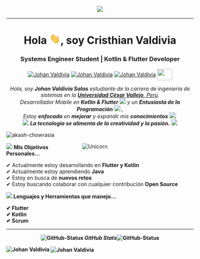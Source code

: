 <p align="center">
  <img src="https://github.com/thompsonemerson/thompsonemerson/raw/master/cover-thompson.png" height="200"/>
</p>
<hr>
<h1 align="center">Hola <img src="https://raw.githubusercontent.com/ABSphreak/ABSphreak/master/gifs/Hi.gif" width="30px">, soy Cristhian Valdivia</h1>
<h3 align="center"> Systems Engineer Student | Kotlin & Flutter Developer</h3>
<p align="center">
<a href="https://www.linkedin.com/in/cristhianvaldivia/" target="blank"><img align="center" src="https://cdn.jsdelivr.net/npm/simple-icons@3.0.1/icons/linkedin.svg" alt="Johan Valdivia" height="30" width="40" /></a>
<a href="https://www.facebook.com/johanvaldivias" target="blank"><img align="center" src="https://cdn.jsdelivr.net/npm/simple-icons@3.0.1/icons/facebook.svg" alt="Johan Valdivia" height="30" width="40" /></a>
<a href="https://leetcode.com/crisvaldivia1093/" target="blank"><img align="center" src="https://cdn.jsdelivr.net/npm/simple-icons@3.0.1/icons/leetcode.svg" alt="Johan Valdivia" height="30" width="40" /></a>
 <a href = "email: crisvaldivia1093@gmail.com"><img align="center" src="https://simpleicons.org/icons/gmail.svg" height="30" width="40" /></a>
</p>
</p>



<p align="center">
  <em>
   Hola, soy <b> Johan Valdivia Salas</b> estudiante de la carrera de ingenieria de sistemas en la  <a href="https://www.ucv.edu.pe/pregrado/admision/carreras-profesionales/ingenieria-de-sistemas/"> <b>Universidad César Vallejo</b>, Perú</a>. <br>
     Desarrollador Mobile en <b>Kotlin & Flutter</b> <img src="https://github.com/TheDudeThatCode/TheDudeThatCode/blob/master/Assets/Developer.gif" width="30px"> y un <b>Entusiasta de la Programación</b>&nbsp;<img src="https://github.com/TheDudeThatCode/TheDudeThatCode/blob/master/Assets/Designer.gif" width="36px">&nbsp,<br>Estoy <b>enfocado</b>
    en <b>mejorar</b> y expandir mis
    <b>conocimientos</b> <img src="https://github.com/TheDudeThatCode/TheDudeThatCode/blob/master/Assets/Rocket.gif" width="18px">.
  </em> 
  <br>
  <img src="https://media.giphy.com/media/VgCDAzcKvsR6OM0uWg/giphy.gif" width="50" /> <b><i>La tecnología se alimenta de la creatividad y la pasión.</i></b> <img src="https://media.giphy.com/media/7j2hfyeVcDtf2/giphy.gif" width="50" />
</p>

<p align="left"> <img src="https://komarev.com/ghpvc/?username=akash-chowrasia&label=Profile%20views&color=0e75b6&style=flat" alt="akash-chowrasia" /> </p>
<img align="right" width=300px alt="Unicorn" src="https://media.giphy.com/media/3ohs4BSacFKI7A717y/giphy.gif" />

<img src="https://media.giphy.com/media/ObNTw8Uzwy6KQ/giphy.gif" width="30px">&nbsp;**Mis Objetivos Personales...**

✔ Actualmente estoy desarrollando en **Flutter y Kotlin**<br>
✔ Actualmente estoy aprendiendo **Java**<br>
✔ Estoy en busca de **nuevos retos**<br>
✔ Estoy buscando colaborar con cualquier contribución **Open Source**<b>
 

<img src="https://media.giphy.com/media/ObNTw8Uzwy6KQ/giphy.gif" width="30px">&nbsp;**Lenguajes y Herramientas que manejo...**
<p align="left">
  ✔ Flutter <br>
✔ Kotlin <br>
✔ Scrum <br>
  
  <hr>
  <p align="center">
 <img src="https://media.giphy.com/media/8UHRm5oY4k4FDxq5QG/giphy.gif" width="30px" alt="GitHub-Status"/>&nbsp;<i><b>GitHub Stats</b></i><img src="https://media.giphy.com/media/8UHRm5oY4k4FDxq5QG/giphy.gif" width="30px" alt="GitHub-Status"/></p>
<p><img align="left" src="https://github-readme-stats.vercel.app/api/top-langs?username=JohanValdiviaS&show_icons=true&locale=en&layout=compact" alt="Johan Valdivia" /></p>

<p>&nbsp;<img align="center" src="https://github-readme-stats.vercel.app/api?username=johanvaldivias&show_icons=true&locale=en" alt="Johan Valdivia" width="410" /></p>
